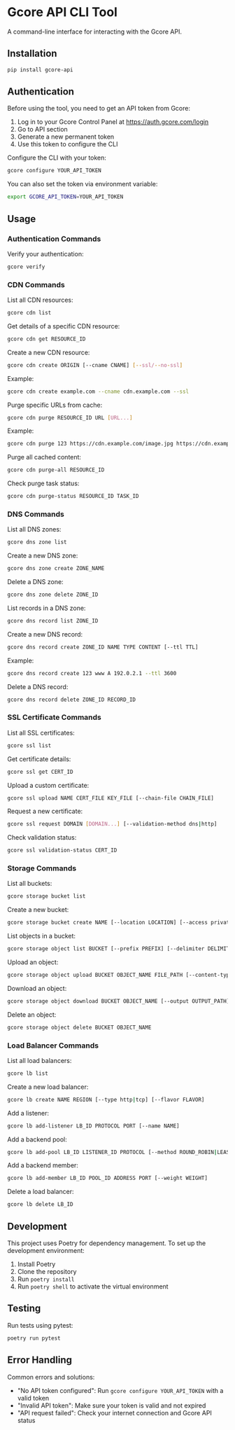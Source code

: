 # Gcore API CLI Tool

A command-line interface for interacting with the Gcore API.

## Installation

```bash
pip install gcore-api
```

## Authentication

Before using the tool, you need to get an API token from Gcore:

1. Log in to your Gcore Control Panel at https://auth.gcore.com/login
2. Go to API section
3. Generate a new permanent token
4. Use this token to configure the CLI

Configure the CLI with your token:

```bash
gcore configure YOUR_API_TOKEN
```

You can also set the token via environment variable:

```bash
export GCORE_API_TOKEN=YOUR_API_TOKEN
```

## Usage

### Authentication Commands

Verify your authentication:
```bash
gcore verify
```

### CDN Commands

List all CDN resources:
```bash
gcore cdn list
```

Get details of a specific CDN resource:
```bash
gcore cdn get RESOURCE_ID
```

Create a new CDN resource:
```bash
gcore cdn create ORIGIN [--cname CNAME] [--ssl/--no-ssl]
```

Example:
```bash
gcore cdn create example.com --cname cdn.example.com --ssl
```

Purge specific URLs from cache:
```bash
gcore cdn purge RESOURCE_ID URL [URL...]
```

Example:
```bash
gcore cdn purge 123 https://cdn.example.com/image.jpg https://cdn.example.com/style.css
```

Purge all cached content:
```bash
gcore cdn purge-all RESOURCE_ID
```

Check purge task status:
```bash
gcore cdn purge-status RESOURCE_ID TASK_ID
```

### DNS Commands

List all DNS zones:
```bash
gcore dns zone list
```

Create a new DNS zone:
```bash
gcore dns zone create ZONE_NAME
```

Delete a DNS zone:
```bash
gcore dns zone delete ZONE_ID
```

List records in a DNS zone:
```bash
gcore dns record list ZONE_ID
```

Create a new DNS record:
```bash
gcore dns record create ZONE_ID NAME TYPE CONTENT [--ttl TTL]
```

Example:
```bash
gcore dns record create 123 www A 192.0.2.1 --ttl 3600
```

Delete a DNS record:
```bash
gcore dns record delete ZONE_ID RECORD_ID
```

### SSL Certificate Commands

List all SSL certificates:
```bash
gcore ssl list
```

Get certificate details:
```bash
gcore ssl get CERT_ID
```

Upload a custom certificate:
```bash
gcore ssl upload NAME CERT_FILE KEY_FILE [--chain-file CHAIN_FILE]
```

Request a new certificate:
```bash
gcore ssl request DOMAIN [DOMAIN...] [--validation-method dns|http]
```

Check validation status:
```bash
gcore ssl validation-status CERT_ID
```

### Storage Commands

List all buckets:
```bash
gcore storage bucket list
```

Create a new bucket:
```bash
gcore storage bucket create NAME [--location LOCATION] [--access private|public-read]
```

List objects in a bucket:
```bash
gcore storage object list BUCKET [--prefix PREFIX] [--delimiter DELIMITER]
```

Upload an object:
```bash
gcore storage object upload BUCKET OBJECT_NAME FILE_PATH [--content-type TYPE]
```

Download an object:
```bash
gcore storage object download BUCKET OBJECT_NAME [--output OUTPUT_PATH]
```

Delete an object:
```bash
gcore storage object delete BUCKET OBJECT_NAME
```

### Load Balancer Commands

List all load balancers:
```bash
gcore lb list
```

Create a new load balancer:
```bash
gcore lb create NAME REGION [--type http|tcp] [--flavor FLAVOR]
```

Add a listener:
```bash
gcore lb add-listener LB_ID PROTOCOL PORT [--name NAME]
```

Add a backend pool:
```bash
gcore lb add-pool LB_ID LISTENER_ID PROTOCOL [--method ROUND_ROBIN|LEAST_CONNECTIONS] [--name NAME]
```

Add a backend member:
```bash
gcore lb add-member LB_ID POOL_ID ADDRESS PORT [--weight WEIGHT]
```

Delete a load balancer:
```bash
gcore lb delete LB_ID
```

## Development

This project uses Poetry for dependency management. To set up the development environment:

1. Install Poetry
2. Clone the repository
3. Run `poetry install`
4. Run `poetry shell` to activate the virtual environment

## Testing

Run tests using pytest:

```bash
poetry run pytest
```

## Error Handling

Common errors and solutions:

- "No API token configured": Run `gcore configure YOUR_API_TOKEN` with a valid token
- "Invalid API token": Make sure your token is valid and not expired
- "API request failed": Check your internet connection and Gcore API status
